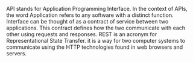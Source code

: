 API stands for Application Programming Interface. In the context of APIs, the word Application refers to any software with a distinct function. Interface can be thought of as a contract of service between two applications. This contract defines how the two communicate with each other using requests and responses.
REST is an acronym for Representational State Transfer. it is a way for two computer systems to communicate using the HTTP technologies found in web browsers and servers.
